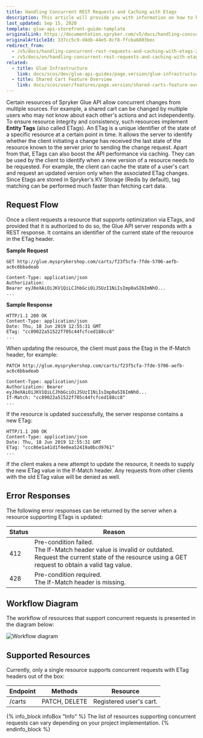 ```yaml
---
title: Handling Concurrent REST Requests and Caching with Etags
description: This article will provide you with information on how to handle concurrent requests and implement client-side caching with the help of entity tags.
last_updated: Sep 15, 2020
template: glue-api-storefront-guide-template
originalLink: https://documentation.spryker.com/v5/docs/handling-concurrent-rest-requests-and-caching-with-etags-201907
originalArticleId: 337cc5c9-d4db-44e5-8cf8-ffcba6803bec
redirect_from:
  - /v5/docs/handling-concurrent-rest-requests-and-caching-with-etags-201907
  - /v5/docs/en/handling-concurrent-rest-requests-and-caching-with-etags-201907
related:
  - title: Glue Infrastructure
    link: docs/scos/dev/glue-api-guides/page.version/glue-infrastructure.html
  - title: Shared Cart Feature Overview
    link: docs/scos/user/features/page.version/shared-carts-feature-overview.html
---
```


Certain resources of Spryker Glue API allow concurrent changes from multiple sources. For example, a shared cart can be changed by multiple users who may not know about each other's actions and act independently. To ensure resource integrity and consistency, such resources implement **Entity Tags** (also called ETags). An ETag is a unique identifier of the state of a specific resource at a certain point in time. It allows the server to identify whether the client initiating a change has received the last state of the resource known to the server prior to sending the change request.
Apart from that, ETags can also boost the API performance via caching. They can be used by the client to identify when a new version of a resource needs to be requested. For example, the client can cache the state of a user's cart and request an updated version only when the associated ETag changes. Since Etags are stored in Spryker's KV Storage (Redis by default), tag matching can be performed much faster than fetching cart data.

## Request Flow
Once a client requests a resource that supports optimization via ETags, and provided that it is authorized to do so, the Glue API server responds with a REST response. It contains an identifier of the current state of the resource in the ETag header.

**Sample Request**

```
GET http://glue.mysprykershop.com/carts/f23f5cfa-7fde-5706-aefb-ac6c6bbadeab

Content-Type: application/json
Authorization: Bearer eyJ0eXAiOiJKV1QiLCJhbGciOiJSUzI1NiIsImp0aSI6ImNhO...
...
```

**Sample Response**

```
HTTP/1.1 200 OK
Content-Type: application/json
Date: Thu, 18 Jun 2019 12:55:31 GMT
ETag: "cc89022a51522f705c44fcfced188cc8"
...
```

When updating the resource, the client must pass the Etag in the If-Match header, for example:

```
PATCH http://glue.mysprykershop.com/carts/f23f5cfa-7fde-5706-aefb-ac6c6bbadeab

Content-Type: application/json
Authorization: Bearer eyJ0eXAiOiJKV1QiLCJhbGciOiJSUzI1NiIsImp0aSI6ImNhO...
If-Match: "cc89022a51522f705c44fcfced188cc8"
...
```

If the resource is updated successfully, the server response contains a new ETag:

```
HTTP/1.1 200 OK
Content-Type: application/json
Date: Thu, 18 Jun 2019 12:55:31 GMT
ETag: "ccc86e1a41d1f4e0ea52419a0bcd9761"
...
```

If the client makes a new attempt to update the resource, it needs to supply the new ETag value in the If-Match header. Any requests from other clients with the old ETag value will be denied as well.

## Error Responses
The following error responses can be returned by the server when a resource supporting ETags is updated:

| Status | Reason |
| --- | --- |
| 412 | Pre-condition failed.<br>The If-Match header value is invalid or outdated. <br>Request the current state of the resource using a GET request to obtain a valid tag value. |
| 428 | Pre-condition required.<br>The If-Match header is missing. |

## Workflow Diagram
The workflow of resources that support concurrent requests is presented in the diagram below:

![Workflow diagram](https://spryker.s3.eu-central-1.amazonaws.com/docs/Glue+API/Glue+API+Storefront+Guides/Handling+Concurrent+REST+Requests+and+Caching+with+Etags/entity-tag-process-flow.png)

## Supported Resources
Currently, only a single resource supports concurrent requests with ETag headers out of the box:

| Endpoint | Methods | Resource |
| --- | --- | --- |
| /carts | PATCH, DELETE | Registered user's cart. |

{% info_block infoBox "Info" %}
The list of resources supporting concurrent requests can vary depending on your project implementation.
{% endinfo_block %}
